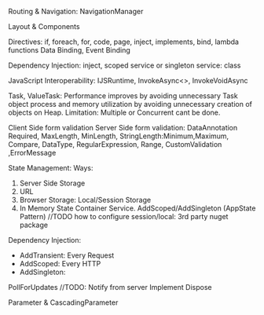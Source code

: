 
Routing & Navigation: NavigationManager

Layout & Components

Directives: if, foreach, for, code, page, inject, implements, bind, lambda functions
Data Binding, Event Binding

Dependency Injection: inject, scoped service or singleton service: class

JavaScript Interoperability: IJSRuntime, InvokeAsync<>, InvokeVoidAsync

Task, ValueTask: Performance improves by avoiding unnecessary Task object process and memory utilization by avoiding unnecessary creation of objects on Heap. Limitation: Multiple or Concurrent cant be done.

Client Side form validation
Server Side form validation: DataAnnotation 
Required, MaxLength, MinLength, StringLength:Minimum,Maximum, Compare, DataType, RegularExpression, Range, CustomValidation ,ErrorMessage


State Management:
Ways:
1. Server Side Storage
2. URL
3. Browser Storage: Local/Session Storage
4. In Memory State Container Service. AddScoped/AddSingleton (AppState Pattern)
//TODO how to configure session/local: 3rd party nuget package

Dependency Injection:
- AddTransient: Every Request
- AddScoped: Every HTTP
- AddSingleton: 

PollForUpdates
//TODO: Notify from server
Implement Dispose

Parameter & CascadingParameter